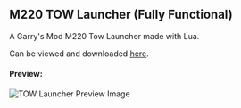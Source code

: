 ## M220 TOW Launcher (Fully Functional)
A Garry's Mod M220 Tow Launcher made with Lua.

Can be viewed and downloaded [here](https://steamcommunity.com/sharedfiles/filedetails/?id=934097023 "Steam Community").

#### Preview:
![TOW Launcher Preview Image](https://steamuserimages-a.akamaihd.net/ugc/776155051164536149/99D33CAA83B1C930742F3CC19F8FD71404691EC1/?imw=637&imh=358&ima=fit&impolicy=Letterbox&imcolor=%23000000&letterbox=true "TOW Launcher preview")
